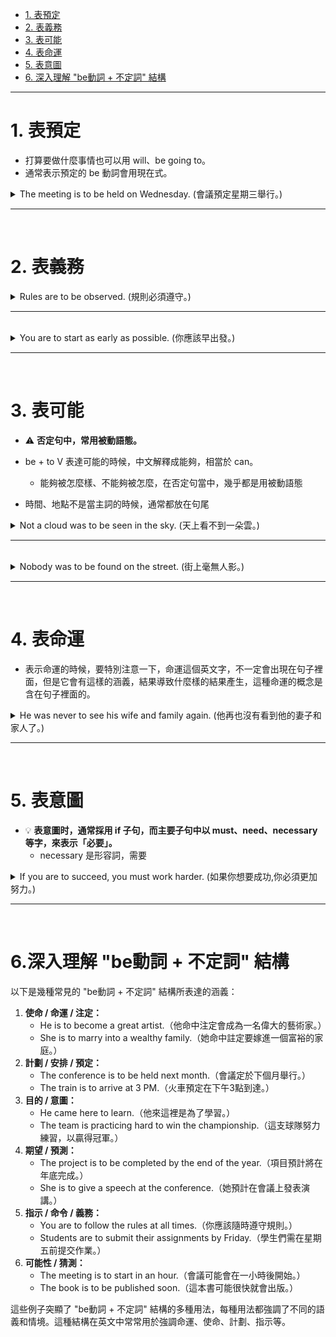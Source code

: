 * [1. 表預定](#1表預定)
* [2. 表義務](#2表義務)
* [3. 表可能](#3表可能)
* [4. 表命運](#4表命運)
* [5. 表意圖](#5表意圖)
* [6. 深入理解 "be動詞 + 不定詞" 結構](6深入理解be動詞不定詞結構)

---

# 1.&nbsp;表預定

- 打算要做什麼事情也可以用 will、be going to。
- 通常表示預定的 be 動詞會用現在式。

<details>
  <summary>
    The meeting is to be held on Wednesday. (會議預定星期三舉行。)
  </summary>
      
  - 主詞是會議，動詞是舉行，兩者之間的關係是被動  ⇒  be held
      - 被動要從主詞跟動詞之間的關係來判斷。
</details>

---
<br>

# 2.&nbsp;表義務

<details>
  <summary>
    Rules are to be observed. (規則必須遵守。)
  </summary>

  - observe 觀察，當主詞是規則或是規定的時候， observe 解釋成遵守。
      - 當一個動詞有很多不同的解釋的時候，要由前後文來判斷。
  - 規則必須要遵守，主詞是規則，動詞是遵守  ⇒  兩者之間的關係是被動 be observed。
</details>

---
<br>

<details>
  <summary>
    You are to start as early as possible. (你應該早出發。)
  </summary>

  - as … as 像 … 一樣  ⇒  前面的 as 叫做一樣、後面的 as 叫做像。
</details>

---
<br>

# 3.&nbsp;表可能

- ⚠️ **否定句中，常用被動語態。**

- be + to V 表達可能的時候，中文解釋成能夠，相當於 can。
    - 能夠被怎麼樣、不能夠被怎麼，在否定句當中，幾乎都是用被動語態
- 時間、地點不是當主詞的時候，通常都放在句尾

<details>
  <summary>
    Not a cloud was to be seen in the sky. (天上看不到一朵雲。)
  </summary>

  - 動詞是看，主詞是雲  ⇒  兩者關係是被動。
  - 也可以說 no clouds 或 no cloud。
      - no 後面接的是名詞，no 後面可以用單 / 複數。
</details>

---
<br>

<details>
  <summary>
    Nobody was to be found on the street. (街上毫無人影。)
  </summary>

  - 如果你是用 no one 記得要分開寫， no one = nobody。
</details>

---
<br>

# 4.&nbsp;表命運

- 表示命運的時候，要特別注意一下，命運這個英文字，不一定會出現在句子裡面，但是它會有這樣的涵義，結果導致什麼樣的結果產生，這種命運的概念是含在句子裡面的。

<details>
  <summary>
    He was never to see his wife and family again. (他再也沒有看到他的妻子和家人了。)
  </summary>
    
  - 你也可以寫成 `He never saw his wife and family again.` 來表達再也沒看到，但是如果你是要強調這是一種宿命、一種命運導致這樣的結果  ⇒  be + to V
      - 含有 be 動詞的句子，肯定變否定，就在 be 動詞後面加上一個 not 就可以，例句強調再也沒有所以我們用 never。
  - family 前面省略掉一個所有格 his ，因為 and 是對等連接詞，重複的東西可以省略。
</details>

---
<br>

# 5.&nbsp;表意圖

- 💡 **表意圖时，通常採用 if 子句，而主要子句中以 must、need、necessary 等字，來表示「必要」。**
  - necessary 是形容詞，需要
 
<details>
  <summary>
    If you are to succeed, you must work harder. (如果你想要成功,你必須更加努力。)
  </summary>
    
  - success 是名詞，成功的動詞是 succeed。
  - 指一般的工作你可以用 work ，但是學生的用功努力也可以用 work。
</details>

---
<br>

# 6.深入理解&nbsp;"be動詞&nbsp;+&nbsp;不定詞"&nbsp;結構

以下是幾種常見的 "be動詞 + 不定詞" 結構所表達的涵義：

1. **使命 / 命運 / 注定：**
    - He is to become a great artist.（他命中注定會成為一名偉大的藝術家。）
    - She is to marry into a wealthy family.（她命中註定要嫁進一個富裕的家庭。）
2. **計劃 / 安排 / 預定：**
    - The conference is to be held next month.（會議定於下個月舉行。）
    - The train is to arrive at 3 PM.（火車預定在下午3點到達。）
3. **目的 / 意圖：**
    - He came here to learn.（他來這裡是為了學習。）
    - The team is practicing hard to win the championship.（這支球隊努力練習，以贏得冠軍。）
4. **期望 / 預測：**
    - The project is to be completed by the end of the year.（項目預計將在年底完成。）
    - She is to give a speech at the conference.（她預計在會議上發表演講。）
5. **指示 / 命令 / 義務：**
    - You are to follow the rules at all times.（你應該隨時遵守規則。）
    - Students are to submit their assignments by Friday.（學生們需在星期五前提交作業。）
6. **可能性 / 猜測：**
    - The meeting is to start in an hour.（會議可能會在一小時後開始。）
    - The book is to be published soon.（這本書可能很快就會出版。）

這些例子突顯了 "be動詞 + 不定詞" 結構的多種用法，每種用法都強調了不同的語義和情境。這種結構在英文中常常用於強調命運、使命、計劃、指示等。
